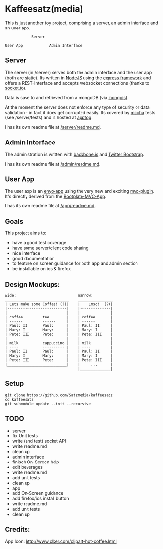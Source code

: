 Kaffeesatz(media)
=================

This is just another toy project, comprising a server, an admin interface and an 
user app.


                Server
    
    User App            Admin Interface




Server
------

The server (in /server) serves both the admin interface and the user app 
(both are static). Its written in [NodeJS](http://nodejs.org/) using 
the [express framework](http://expressjs.com/) and offers a REST-Interface and 
accepts websocket connections (thanks to [socket.io](http://socket.io/)).

Data is save to and retrieved from a mongoDB (via 
[mongojs](https://github.com/gett/mongojs)).

At the moment the server does not enforce any type of security or data 
validation - in fact it does get corrupted easily. Its covered by 
[mocha](http://visionmedia.github.com/mocha/) tests (see /server/tests) and 
is hosted at [appfog](https://www.appfog.com/).

I has its own readme file at [/server/readme.md](/tree/master/server/readme.md).


Admin Interface
---------------

The administration is written with [backbone.js](http://backbonejs.org/) and 
[Twitter Bootstrap](http://twitter.github.com/bootstrap/). 

I has its own readme file at [/admin/readme.md](/tree/master/admin/readme.md).


User App
-------- 

The user app is an [enyo-app](http://www.enyojs.com/) using the very new and 
exciting [mvc-plugin](https://github.com/enyojs/mvc). It's directly derived 
from the [Bootplate-MVC-App](https://github.com/enyojs/bootplate-mvc).

I has its own readme file at [/app/readme.md](/tree/master/app/readme.md).


Goals
-----

This project aims to:

- have a good test coverage
- have some server/client code sharing
- nice interface
- good documentation
- to feature on screen guidance for both app and admin section
- be installable on ios & firefox


Design Mockups:
---

    wide:                            narrow:
    _____________________________    ________________
    | Lets make some Coffee! (?)|    |    Lmsc!  (?)|
    |---------------------------|    |--------------|
    |                           |    |              |
    | coffee         tee        |    | coffee       |
    | ------         ------     |    | ------       |
    | Paul: II       Paul:      |    | Paul: II     |
    | Mary: I        Mary:      |    | Mary: I      |
    | Pete: III      Pete:      |    | Pete: III    |
    |                           |    |              |
    | milk           cappuccino |    | milk         |
    | ----           ---------- |    | ----         |
    | Paul: II       Paul:      |    | Paul: II     |
    | Mary: I        Mary:      |    | Mary: I      |
    | Pete: III      Pete:      |    | Pete: III    |
    |___________________________|    |     ...      |
                                     |______________|


Setup
-----

    git clone https://github.com/Satzmedia/kaffeesatz
    cd kaffeesatz
    git submodule update --init --recursive

TODO
---------

- server
 - fix Unit tests
 - write (and test) socket API
 - write readme.md
 - clean up
- admin interface
 - finisch On-Screen help
 - edit beverages
 - write readme.md
 - add unit tests
 - clean up
- app
 - add On-Screen guidance
 - add firefox/ios install button
 - write readme.md
 - add unit tests
 - clean up


Credits:
---

App Icon: http://www.clker.com/clipart-hot-coffee.html
